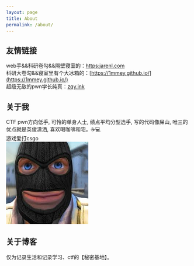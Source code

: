 ```yaml
---
layout: page
title: About
permalink: /about/
---
```

## 友情链接
web手&&科研卷勾&&隔壁寝室的：[https:jarenl.com](https://jarenl.com/)<br>
科研大卷勾&&寝室里有个大冰箱的：[https://1mmey.github.io/](https://1mmey.github.io/)<br>
超级无敌的pwn学长纯真：[zqy.ink](zqy.ink)

## 关于我
CTF pwn方向低手, 可怜的单身人士, 绩点平均分型选手, 写的代码像屎山, 唯三的优点就是英俊潇洒, 喜欢喝咖啡和宅。☕💻 <br>
游戏爱打csgo<br>
![logo](images/csgo.jpg)

## 关于博客
仅为记录生活和记录学习、ctf的【秘密基地】。
